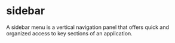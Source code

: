 # sidebar
A sidebar menu is a vertical navigation panel that offers quick and organized access to key sections of an application.
